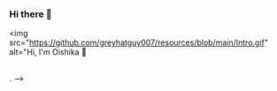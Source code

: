 ### Hi there 👋

<p align="center" >

 <img src="https://github.com/greyhatguy007/resources/blob/main/Intro.gif" alt="Hi, I'm Oishika 👋
</p>

<br/>
.
-->
